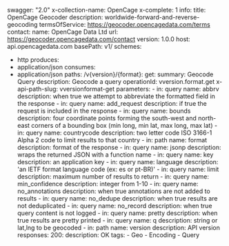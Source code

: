 swagger: "2.0"
x-collection-name: OpenCage
x-complete: 1
info:
  title: OpenCage Geocoder
  description: worldwide-forward-and-reverse-geocoding
  termsOfService: https://geocoder.opencagedata.com/terms
  contact:
    name: OpenCage Data Ltd
    url: https://geocoder.opencagedata.com/contact
  version: 1.0.0
host: api.opencagedata.com
basePath: v1/
schemes:
- http
produces:
- application/json
consumes:
- application/json
paths:
  /v{version}/{format}:
    get:
      summary: Geocode Query
      description: Geocode a query
      operationId: vversion.format.get
      x-api-path-slug: vversionformat-get
      parameters:
      - in: query
        name: abbrv
        description: when true we attempt to abbreviate the formatted field in the
          response
      - in: query
        name: add_request
        description: if true the request is included in the response
      - in: query
        name: bounds
        description: four coordinate points forming the south-west and north-east
          corners of a bounding box (min long, min lat, max long, max lat)
      - in: query
        name: countrycode
        description: two letter code ISO 3166-1 Alpha 2 code to limit results to that
          country
      - in: path
        name: format
        description: format of the response
      - in: query
        name: jsonp
        description: wraps the returned JSON with a function name
      - in: query
        name: key
        description: an application key
      - in: query
        name: language
        description: 'an IETF format language code (ex: es or pt-BR)'
      - in: query
        name: limit
        description: maximum number of results to return
      - in: query
        name: min_confidence
        description: integer from 1-10
      - in: query
        name: no_annotations
        description: when true annotations are not added to results
      - in: query
        name: no_dedupe
        description: when true results are not deduplicated
      - in: query
        name: no_record
        description: when true query content is not logged
      - in: query
        name: pretty
        description: when true results are pretty printed
      - in: query
        name: q
        description: string or lat,lng to be geocoded
      - in: path
        name: version
        description: API version
      responses:
        200:
          description: OK
      tags:
      - Geo
      - Encoding
      - Query